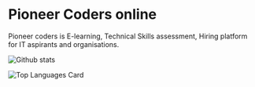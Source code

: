# Pioneer Coders online
Pioneer coders is E-learning, Technical Skills assessment, Hiring platform for IT aspirants and organisations.

![Github stats](https://github-readme-stats.vercel.app/api?username=pioneercoders&theme=highcontrast&show_icons=true&count_private=true)

![Top Languages Card](https://github-readme-stats.vercel.app/api/top-langs/?username=pioneercoders&layout=compact)
